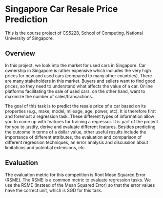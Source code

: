 # Singapore Car Resale Price Prediction

This is the course project of CS5228, School of Computing, National University of Singapore.



## Overview

In this project, we look into the market for used cars in Singapore. Car ownership in Singapore is rather expensive which includes the very high prices for new and used cars (compared to many other countries). There are many stakeholders in this market. Buyers and sellers want to find good prices, so they need to understand what affects the value of a car. Online platforms facilitating the sale of used cars, on the other hand, want to maximize the number of sales/transactions.

The goal of this task is to predict the resale price of a car based on its properties (e.g., make, model, mileage, age, power, etc). It is therefore first and foremost a regression task. These different types of information allow you to come up with features for training a regressor. It is part of the project for you to justify, derive and evaluate different features. Besides predicting the outcome in terms of a dollar value, other useful results include the importance of different attributes, the evaluation and comparison of different regression techniques, an error analysis and discussion about limitations and potential extensions, etc.



## Evaluation

The evaluation metric for this competition is Root Mean Squared Error (RSME). The RSME is a common metric to evaluate regression tasks. We use the RSME (instead of the Mean Squared Error) so that the error values have the correct unit, which is SGD for this task.
